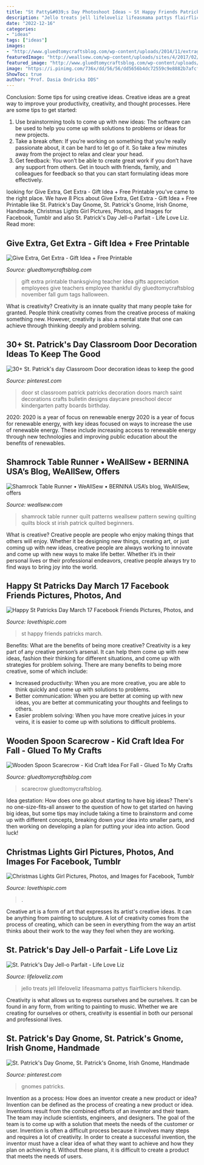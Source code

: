```yaml
---
title: "St Patty&#039;s Day Photoshoot Ideas ~ St Happy Friends Patricks March"
description: "Jello treats jell lifeloveliz lifeasmama pattys flairflickers hikendip"
date: "2022-12-16"
categories:
- "ideas"
tags: ["ideas"]
images:
- "http://www.gluedtomycraftsblog.com/wp-content/uploads/2014/11/extragummoments-shop-cover.jpg"
featuredImage: "http://weallsew.com/wp-content/uploads/sites/4/2017/02/Shamrock-Table-Runner-1110x600.jpg"
featured_image: "http://www.gluedtomycraftsblog.com/wp-content/uploads/2014/11/extragummoments-shop-cover.jpg"
image: "https://i.pinimg.com/736x/dd/56/56/dd5656b4dc72559c9e8882b7afcfec9d.jpg"
ShowToc: true
author: "Prof. Dasia Ondricka DDS"
---
```



Conclusion: Some tips for using creative ideas.
Creative ideas are a great way to improve your productivity, creativity, and thought processes. Here are some tips to get started: 
1. Use brainstorming tools to come up with new ideas: The software can be used to help you come up with solutions to problems or ideas for new projects. 
2. Take a break often: If you’re working on something that you’re really passionate about, it can be hard to let go of it. So take a few minutes away from the project to relax and clear your head. 
3. Get feedback: You won’t be able to create great work if you don’t have any support from others. Get in touch with friends, family, and colleagues for feedback so that you can start formulating ideas more effectively.

	

		
looking for Give Extra, Get Extra - Gift Idea + Free Printable you've came to the right place. We have 8 Pics about Give Extra, Get Extra - Gift Idea + Free Printable like St. Patrick&#039;s Day Gnome, St. Patrick&#039;s Gnome, Irish Gnome, Handmade, Christmas Lights Girl Pictures, Photos, and Images for Facebook, Tumblr and also St. Patrick&#039;s Day Jell-o Parfait - Life Love Liz. Read more:
		
    
## Give Extra, Get Extra - Gift Idea + Free Printable

<img loading=lazy src="http://www.gluedtomycraftsblog.com/wp-content/uploads/2014/11/extragummoments-shop-cover.jpg" onerror="this.onerror=null;this.src='https://tse1.mm.bing.net/th?id=OIP.TCmrSgv6pqi6qncOZdUtFgHaLH&amp;pid=15.1';" alt="Give Extra, Get Extra - Gift Idea + Free Printable">

_Source: gluedtomycraftsblog.com_

>gift extra printable thanksgiving teacher idea gifts appreciation employees give teachers employee thankful diy gluedtomycraftsblog november fall gum tags halloween. 

	

What is creativity?
Creativity is an innate quality that many people take for granted. People think creativity comes from the creative process of making something new. However, creativity is also a mental state that one can achieve through thinking deeply and problem solving.

    
## 30+ St. Patrick&#039;s Day Classroom Door Decoration Ideas To Keep The Good

<img loading=lazy src="https://i.pinimg.com/736x/69/03/a9/6903a95bc8a49f9f8815b36a040635a3.jpg" onerror="this.onerror=null;this.src='https://tse3.mm.bing.net/th?id=OIP.ttCX9qx3ygxhjqGWDjgdqAHaJ3&amp;pid=15.1';" alt="30+ St. Patrick&#039;s day Classroom Door decoration ideas to keep the good">

_Source: pinterest.com_

>door st classroom patrick patricks decoration doors march saint decorations crafts bulletin designs daycare preschool decor kindergarten patty boards birthday. 

	

2020: 2020 is a year of focus on renewable energy
2020 is a year of focus for renewable energy, with key ideas focused on ways to increase the use of renewable energy. These include increasing access to renewable energy through new technologies and improving public education about the benefits of renewables.

    
## Shamrock Table Runner • WeAllSew • BERNINA USA’s Blog, WeAllSew, Offers

<img loading=lazy src="http://weallsew.com/wp-content/uploads/sites/4/2017/02/Shamrock-Table-Runner-1110x600.jpg" onerror="this.onerror=null;this.src='https://tse1.mm.bing.net/th?id=OIP.IlbuAy9LbxT3hL3NUxzftAHaEA&amp;pid=15.1';" alt="Shamrock Table Runner • WeAllSew • BERNINA USA’s blog, WeAllSew, offers">

_Source: weallsew.com_

>shamrock table runner quilt patterns weallsew pattern sewing quilting quilts block st irish patrick quilted beginners. 

	

What is creative?
Creative people are people who enjoy making things that others will enjoy. Whether it be designing new things, creating art, or just coming up with new ideas, creative people are always working to innovate and come up with new ways to make life better. Whether it’s in their personal lives or their professional endeavors, creative people always try to find ways to bring joy into the world.

    
## Happy St Patricks Day March 17 Facebook Friends Pictures, Photos, And

<img loading=lazy src="http://www.lovethispic.com/uploaded_images/350826-Happy-St-Patricks-Day-March-17-Facebook-Friends.jpg" onerror="this.onerror=null;this.src='https://tse2.mm.bing.net/th?id=OIP.i7OGf5fimDmYG1ppn-rS8gHaJs&amp;pid=15.1';" alt="Happy St Patricks Day March 17 Facebook Friends Pictures, Photos, and">

_Source: lovethispic.com_

>st happy friends patricks march. 

	

Benefits: What are the benefits of being more creative?
Creativity is a key part of any creative person’s arsenal. It can help them come up with new ideas, fashion their thinking for different situations, and come up with strategies for problem solving. There are many benefits to being more creative, some of which include: 
- Increased productivity: When you are more creative, you are able to think quickly and come up with solutions to problems.
- Better communication: When you are better at coming up with new ideas, you are better at communicating your thoughts and feelings to others.
- Easier problem solving: When you have more creative juices in your veins, it is easier to come up with solutions to difficult problems.

    
## Wooden Spoon Scarecrow - Kid Craft Idea For Fall - Glued To My Crafts

<img loading=lazy src="https://www.gluedtomycraftsblog.com/wp-content/uploads/2020/10/wooden-spoon-scarecrow-puppet-kid-craft-idea-2.jpg" onerror="this.onerror=null;this.src='https://tse3.mm.bing.net/th?id=OIP.IVInzSItddRSf8ug4slG2AHaE8&amp;pid=15.1';" alt="Wooden Spoon Scarecrow - Kid Craft Idea For Fall - Glued To My Crafts">

_Source: gluedtomycraftsblog.com_

>scarecrow gluedtomycraftsblog. 

	

Idea gestation: How does one go about starting to have big ideas?
There's no one-size-fits-all answer to the question of how to get started on having big ideas, but some tips may include taking a time to brainstorm and come up with different concepts, breaking down your idea into smaller parts, and then working on developing a plan for putting your idea into action. Good luck!

    
## Christmas Lights Girl Pictures, Photos, And Images For Facebook, Tumblr

<img loading=lazy src="http://www.lovethispic.com/uploaded_images/40382-Christmas-Lights-Girl.jpg" onerror="this.onerror=null;this.src='https://tse4.mm.bing.net/th?id=OIP.ICwmtrHuW93RY0rtPQb8GwHaF7&amp;pid=15.1';" alt="Christmas Lights Girl Pictures, Photos, and Images for Facebook, Tumblr">

_Source: lovethispic.com_

>. 

	

Creative art is a form of art that expresses its artist's creative ideas. It can be anything from painting to sculpture. A lot of creativity comes from the process of creating, which can be seen in everything from the way an artist thinks about their work to the way they feel when they are working.

    
## St. Patrick&#039;s Day Jell-o Parfait - Life Love Liz

<img loading=lazy src="https://www.lifeloveliz.com/wp-content/uploads/2016/02/St.-Pattys-Day-Jello-Parfait-1667e-720x1024.jpg" onerror="this.onerror=null;this.src='https://tse2.mm.bing.net/th?id=OIP.x_g9yVmkH9tBFrcXpIqsZAHaKi&amp;pid=15.1';" alt="St. Patrick&#039;s Day Jell-o Parfait - Life Love Liz">

_Source: lifeloveliz.com_

>jello treats jell lifeloveliz lifeasmama pattys flairflickers hikendip. 

	

Creativity is what allows us to express ourselves and be ourselves. It can be found in any form, from writing to painting to music. Whether we are creating for ourselves or others, creativity is essential in both our personal and professional lives.

    
## St. Patrick&#039;s Day Gnome, St. Patrick&#039;s Gnome, Irish Gnome, Handmade

<img loading=lazy src="https://i.pinimg.com/736x/dd/56/56/dd5656b4dc72559c9e8882b7afcfec9d.jpg" onerror="this.onerror=null;this.src='https://tse3.mm.bing.net/th?id=OIP.mgss4PUI9xsCoqpCl_tX5AHaJ4&amp;pid=15.1';" alt="St. Patrick&#039;s Day Gnome, St. Patrick&#039;s Gnome, Irish Gnome, Handmade">

_Source: pinterest.com_

>gnomes patricks. 

	

Invention as a process: How does an inventor create a new product or idea?
Invention can be defined as the process of creating a new product or idea. Inventions result from the combined efforts of an inventor and their team. The team may include scientists, engineers, and designers. The goal of the team is to come up with a solution that meets the needs of the customer or user.
Invention is often a difficult process because it involves many steps and requires a lot of creativity. In order to create a successful invention, the inventor must have a clear idea of what they want to achieve and how they plan on achieving it. Without these plans, it is difficult to create a product that meets the needs of users.

